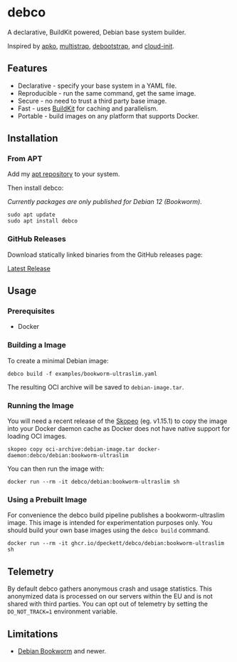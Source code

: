 # debco

A declarative, BuildKit powered, Debian base system builder. 

Inspired by [apko](https://github.com/chainguard-dev/apko), [multistrap](https://wiki.debian.org/Multistrap), 
[debootstrap](https://wiki.debian.org/Debootstrap), and [cloud-init](https://cloudinit.readthedocs.io/en/latest/).

## Features

* Declarative - specify your base system in a YAML file.
* Reproducible - run the same command, get the same image.
* Secure - no need to trust a third party base image.
* Fast - uses [BuildKit](https://docs.docker.com/build/buildkit/) for caching and parallelism.
* Portable - build images on any platform that supports Docker.

## Installation

### From APT

Add my [apt repository](https://github.com/dpeckett/apt.dpeckett.dev?tab=readme-ov-file#usage) to your system.

Then install debco:

*Currently packages are only published for Debian 12 (Bookworm).*

```shell
sudo apt update
sudo apt install debco
```

### GitHub Releases

Download statically linked binaries from the GitHub releases page: 

[Latest Release](https://github.com/dpeckett/debco/releases/latest)

## Usage

### Prerequisites

* Docker

### Building a Image

To create a minimal Debian image:

```shell
debco build -f examples/bookworm-ultraslim.yaml
```

The resulting OCI archive will be saved to `debian-image.tar`.

### Running the Image

You will need a recent release of the [Skopeo](https://github.com/containers/skopeo) 
(eg. v1.15.1) to copy the image into your Docker daemon cache as Docker does not 
have native support for loading OCI images.

```shell
skopeo copy oci-archive:debian-image.tar docker-daemon:debco/debian:bookworm-ultraslim
```

You can then run the image with:

```shell
docker run --rm -it debco/debian:bookworm-ultraslim sh
```

### Using a Prebuilt Image

For convenience the debco build pipeline publishes a bookworm-ultraslim image.
This image is intended for experimentation purposes only. You should build your
own base images using the `debco build` command.

```shell
docker run --rm -it ghcr.io/dpeckett/debco/debian:bookworm-ultraslim sh
```

## Telemetry

By default debco gathers anonymous crash and usage statistics. This anonymized
data is processed on our servers within the EU and is not shared with third
parties. You can opt out of telemetry by setting the `DO_NOT_TRACK=1`
environment variable.

## Limitations

* [Debian Bookworm](https://www.debian.org/releases/bookworm/) and newer.